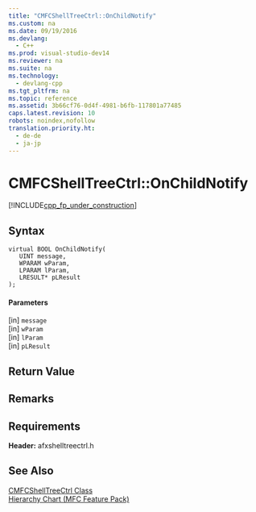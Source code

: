 ```yaml
---
title: "CMFCShellTreeCtrl::OnChildNotify"
ms.custom: na
ms.date: 09/19/2016
ms.devlang: 
  - C++
ms.prod: visual-studio-dev14
ms.reviewer: na
ms.suite: na
ms.technology: 
  - devlang-cpp
ms.tgt_pltfrm: na
ms.topic: reference
ms.assetid: 3b66cf76-0d4f-4981-b6fb-117801a77485
caps.latest.revision: 10
robots: noindex,nofollow
translation.priority.ht: 
  - de-de
  - ja-jp
---
```

# CMFCShellTreeCtrl::OnChildNotify
[!INCLUDE[cpp_fp_under_construction](../vs140/includes/cpp_fp_under_construction_md.md)]  
  
## Syntax  
  
```  
virtual BOOL OnChildNotify(  
   UINT message,  
   WPARAM wParam,  
   LPARAM lParam,  
   LRESULT* pLResult  
);  
```  
  
#### Parameters  
 [in] `message`  
  [in] `wParam`  
  [in] `lParam`  
  [in] `pLResult`  
  
## Return Value  
  
## Remarks  
  
## Requirements  
 **Header:** afxshelltreectrl.h  
  
## See Also  
 [CMFCShellTreeCtrl Class](../vs140/CMFCShellTreeCtrl-Class.md)   
 [Hierarchy Chart (MFC Feature Pack)](../vs140/Hierarchy-Chart.md)